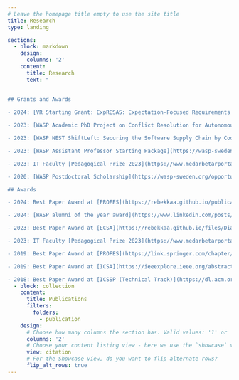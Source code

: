```yaml
---
# Leave the homepage title empty to use the site title
title: Research
type: landing

sections:
  - block: markdown
    design:
      columns: '2'
    content:
      title: Research
      text: "
    
      
## Grants and Awards

- 2024: [VR Starting Grant: ExpRESAS: Expectation-Focused Requirements Elicitation for Self-Adaptive Systems](https://www.vr.se/english/applying-for-funding/calls/2023-11-15-starting-grant-within-natural-and-engineering-sciences.html). PI.

- 2023: [WASP Academic PhD Project on Conflict Resolution for Autonomous Systems](https://wasp-sweden.org/opportunities/calls/). PI.

- 2023: [WASP NEST ShiftLeft: Securing the Software Supply Chain by Code-centric Analysis](https://wasp-sweden.org/). Co-PI.

- 2023: [WASP Assistant Professor Starting Package](https://wasp-sweden.org/opportunities/calls/): Funding for my own position, as well as 2 PhD students and 2 postdocs. PI.

- 2023: IT Faculty [Pedagogical Prize 2023](https://www.medarbetarportalen.gu.se/internt-itufak/teaching-learning/pedagogical-prize/), University of Gothenburg. 100,000 SEK.

- 2020: [WASP Postdoctoral Scholarship](https://wasp-sweden.org/opportunities/wasp-postdoc/). Grant for my postdoctoral research at Carnegie Mellon University. PI.

## Awards

- 2024: Best Paper Award at [PROFES](https://rebekkaa.github.io/publication/svensson-2024/).

- 2024: [WASP alumni of the year award](https://www.linkedin.com/posts/wasp-wallenberg-ai-autonomous-systems-and-software-program_waspwinterconference2024-wasp-activity-7150951094175621120-QUQI).

- 2023: Best Paper Award at [ECSA](https://rebekkaa.github.io/files/DiazPace2023-ECSA.pdf).

- 2023: IT Faculty [Pedagogical Prize 2023](https://www.medarbetarportalen.gu.se/internt-itufak/teaching-learning/pedagogical-prize/), University of Gothenburg.

- 2019: Best Paper Award at [PROFES](https://link.springer.com/chapter/10.1007/978-3-030-35333-9_26).

- 2019: Best Paper Award at [ICSA](https://ieeexplore.ieee.org/abstract/document/8703919).

- 2018: Best Paper Award at [ICSSP (Technical Track)](https://dl.acm.org/doi/10.1145/3202710.3203155)."
  - block: collection
    content:
      title: Publications
      filters:
        folders:
          - publication
    design:
      # Choose how many columns the section has. Valid values: '1' or '2'.
      columns: '2'
      # Choose your content listing view - here we use the `showcase` view
      view: citation
      # For the Showcase view, do you want to flip alternate rows?
      flip_alt_rows: true
---
```

